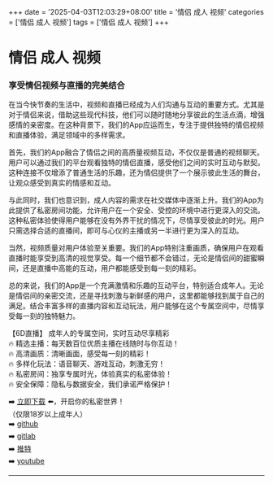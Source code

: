 +++
date = '2025-04-03T12:03:29+08:00'
title = '情侣 成人 视频'
categories = ['情侣 成人 视频']
tags = ['情侣 成人 视频']
+++

# 情侣 成人 视频

### 享受情侣视频与直播的完美结合

在当今快节奏的生活中，视频和直播已经成为人们沟通与互动的重要方式。尤其是对于情侣来说，借助这些现代科技，他们可以随时随地分享彼此的生活点滴，增强感情的亲密度。在这种背景下，我们的App应运而生，专注于提供独特的情侣视频和直播体验，满足领域中的多样需求。

首先，我们的App融合了情侣之间的高质量视频互动，不仅仅是普通的视频聊天。用户可以通过我们的平台观看独特的情侣直播，感受他们之间的实时互动与默契。这种连接不仅增添了普通生活的乐趣，还为情侣提供了一个展示彼此生活的舞台，让观众感受到真实的情感和互动。

与此同时，我们也意识到，成人内容的需求在社交媒体中逐渐上升。我们的App为此提供了私密房间功能，允许用户在一个安全、受控的环境中进行更深入的交流。这种私密体验使得用户能够在没有外界干扰的情况下，尽情享受彼此的时光。用户只需选择合适的直播间，即可与心仪的主播或另一半进行更为深入的互动。

当然，视频质量对用户体验至关重要。我们的App特别注重画质，确保用户在观看直播时能享受到高清的视觉享受。每一个细节都不会错过，无论是情侣间的甜蜜瞬间，还是直播中高能的互动，用户都能感受到每一刻的精彩。

总的来说，我们的App是一个充满激情和乐趣的互动平台，特别适合成年人。无论是情侣间的亲密交流，还是寻找刺激与新鲜感的用户，这里都能够找到属于自己的满足。结合丰富多样的直播内容和互动玩法，用户能够在这个专属空间中，尽情享受每一刻的独特魅力。

【6D直播】
成年人的专属空间，实时互动尽享精彩  
🔥 精选主播：每天数百位优质主播在线随时与你互动！  
🔥 高清画质：清晰画面，感受每一刻的精彩！  
🔥 多样化玩法：语音聊天、游戏互动，刺激无穷！  
🔥 私密房间：独享专属时光，体验真实的私密体验！  
🔥 安全保障：隐私与数据安全，我们承诺严格保护！  

➡️ [立即下载](https://down123.s3.ap-east-1.amazonaws.com/down/down.html?channelCode=blog) ⬅️，开启你的私密世界！  
（仅限18岁以上成年人）  
➡️ [github](https://aldult-live.github.io/)  
➡️ [gitlab](https://seo-09598d.gitlab.io/)  
➡️ [推特](https://x.com/wegame33)  
➡️ [youtube](https://www.youtube.com/@6Dlive)  

---
